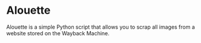 # Alouette
Alouette is a simple Python script that allows you to scrap all images from a website stored on the Wayback Machine.
